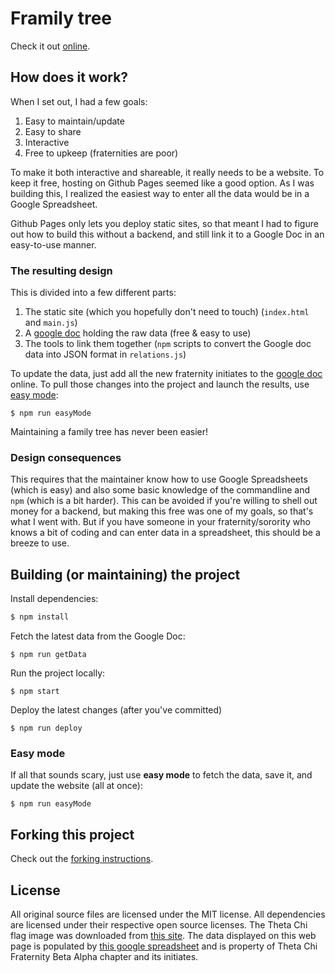 # Framily tree

Check it out [online](https://nfischer.github.io/framily-tree).

## How does it work?

When I set out, I had a few goals:

 1. Easy to maintain/update
 2. Easy to share
 3. Interactive
 4. Free to upkeep (fraternities are poor)

To make it both interactive and shareable, it really needs to be a website. To
keep it free, hosting on Github Pages seemed like a good option. As I was
building this, I realized the easiest way to enter all the data would be in a
Google Spreadsheet.

Github Pages only lets you deploy static sites, so that meant I had to figure
out how to build this without a backend, and still link it to a Google Doc in an
easy-to-use manner.

### The resulting design

This is divided into a few different parts:

 1. The static site (which you hopefully don't need to touch) (`index.html` and
    `main.js`)
 2. A [google
    doc](https://docs.google.com/spreadsheets/d/1h6dVJKtETWX3Kr9PT6EaLu0gGavdi8Gnj4IlX155pfY/edit#gid=0)
    holding the raw data (free & easy to use)
 3. The tools to link them together (`npm` scripts to convert the Google doc
    data into JSON format in `relations.js`)

To update the data, just add all the new fraternity initiates to the [google
doc](https://docs.google.com/spreadsheets/d/1h6dVJKtETWX3Kr9PT6EaLu0gGavdi8Gnj4IlX155pfY/edit#gid=0)
online. To pull those changes into the project and launch the results, use [easy
mode](#easy-mode):

```
$ npm run easyMode
```

Maintaining a family tree has never been easier!

### Design consequences

This requires that the maintainer know how to use Google Spreadsheets (which is
easy) and also some basic knowledge of the commandline and `npm` (which is a bit
harder). This can be avoided if you're willing to shell out money for a backend,
but making this free was one of my goals, so that's what I went with. But if you
have someone in your fraternity/sorority who knows a bit of coding and can enter
data in a spreadsheet, this should be a breeze to use.

## Building (or maintaining) the project

Install dependencies:

```bash
$ npm install
```

Fetch the latest data from the Google Doc:

```
$ npm run getData
```

Run the project locally:

```
$ npm start
```

Deploy the latest changes (after you've committed)

```
$ npm run deploy
```

### Easy mode

If all that sounds scary, just use **easy mode** to fetch the data, save it, and
update the website (all at once):

```
$ npm run easyMode
```

## Forking this project

Check out the [forking instructions](forking.md).

## License

All original source files are licensed under the MIT license. All dependencies
are licensed under their respective open source licenses. The Theta Chi flag
image was downloaded from [this
site](https://upload.wikimedia.org/wikipedia/en/d/df/OX_Flag.png). The data
displayed on this web page is populated by [this google
spreadsheet](https://docs.google.com/spreadsheets/d/1h6dVJKtETWX3Kr9PT6EaLu0gGavdi8Gnj4IlX155pfY/edit?usp=sharing)
and is property of Theta Chi Fraternity Beta Alpha chapter and its initiates.
